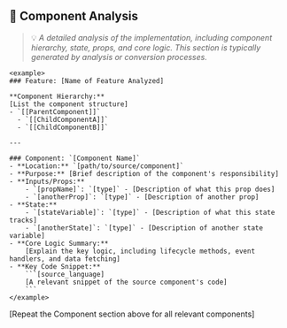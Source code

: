 ## 🔬 Component Analysis
> 💡 *A detailed analysis of the implementation, including component hierarchy, state, props, and core logic. This section is typically generated by analysis or conversion processes.*

```
<example>
### Feature: [Name of Feature Analyzed]

**Component Hierarchy:**
[List the component structure]
- `[[ParentComponent]]`
  - `[[ChildComponentA]]`
  - `[[ChildComponentB]]`

---

### Component: `[Component Name]`
- **Location:** `[path/to/source/component]`
- **Purpose:** [Brief description of the component's responsibility]
- **Inputs/Props:**
    - `[propName]`: `[type]` - [Description of what this prop does]
    - `[anotherProp]`: `[type]` - [Description of another prop]
- **State:**
    - `[stateVariable]`: `[type]` - [Description of what this state tracks]
    - `[anotherState]`: `[type]` - [Description of another state variable]
- **Core Logic Summary:**
    [Explain the key logic, including lifecycle methods, event handlers, and data fetching]
- **Key Code Snippet:**
    ```[source_language]
    [A relevant snippet of the source component's code]
    ```
</example>
```

[Repeat the Component section above for all relevant components]
